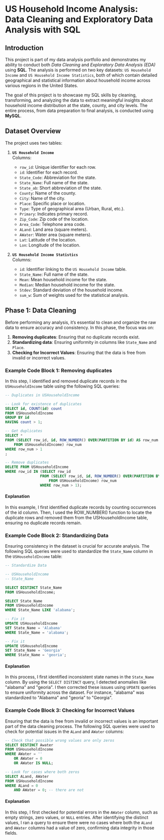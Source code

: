 # US Household Income Analysis: Data Cleaning and Exploratory Data Analysis with SQL

## Introduction

This project is part of my data analysis portfolio and demonstrates my ability to conduct both *Data Cleaning* and *Exploratory Data Analysis (EDA)* using **SQL**. The analysis is performed on two key datasets: `US Household Income` and `US Household Income Statistics`, both of which contain detailed geographical and statistical information about household income across various regions in the United States.

The goal of this project is to showcase my SQL skills by cleaning, transforming, and analyzing the data to extract meaningful insights about household income distribution at the state, county, and city levels. The entire process, from data preparation to final analysis, is conducted using **MySQL**.

## Dataset Overview

The project uses two tables:

1. **`US Household Income`**  
   Columns:
   - `row_id`: Unique identifier for each row.
   - `id`: Identifier for each record.
   - `State_Code`: Abbreviation for the state.
   - `State_Name`: Full name of the state.
   - `State_ab`: Short abbreviation of the state.
   - `County`: Name of the county.
   - `City`: Name of the city.
   - `Place`: Specific place or location.
   - `Type`: Type of geographical area (Urban, Rural, etc.).
   - `Primary`: Indicates primary record.
   - `Zip_Code`: Zip code of the location.
   - `Area_Code`: Telephone area code.
   - `ALand`: Land area (square meters).
   - `AWater`: Water area (square meters).
   - `Lat`: Latitude of the location.
   - `Lon`: Longitude of the location.

2. **`US Household Income Statistics`**  
   Columns:
   - `id`: Identifier linking to the `US Household Income` table.
   - `State_Name`: Full name of the state.
   - `Mean`: Mean household income for the state.
   - `Median`: Median household income for the state.
   - `Stdev`: Standard deviation of the household income.
   - `sum_w`: Sum of weights used for the statistical analysis.

## Phase 1: Data Cleaning

Before performing any analysis, it’s essential to clean and organize the raw data to ensure accuracy and consistency. In this phase, the focus was on:

1. **Removing duplicates**: Ensuring that no duplicate records exist.
2. **Standardizing data**: Ensuring uniformity in columns like `State_Name` and `Place`.
3. **Checking for Incorrect Values**: Ensuring that the data is free from invalid or incorrect values.

### Example Code Block 1: Removing duplicates

In this step, I identified and removed duplicate records in the `USHouseholdIncome` table using the following SQL queries:

```sql
-- Duplicates in USHouseholdIncome

-- Look for existence of duplicates
SELECT id, COUNT(id) count
FROM USHouseholdIncome
GROUP BY id
HAVING count > 1;

-- Get duplicates
SELECT *
FROM (SELECT row_id, id, ROW_NUMBER() OVER(PARTITION BY id) AS row_num
    FROM USHouseholdIncome) row_num
WHERE row_num > 1
;

-- Remove duplicates
DELETE FROM USHouseholdIncome
WHERE row_id IN (SELECT row_id
                FROM (SELECT row_id, id, ROW_NUMBER() OVER(PARTITION BY id) AS row_num
                    FROM USHouseholdIncome) row_num
                WHERE row_num > 1);
```

#### Explanation

In this example, I first identified duplicate records by counting occurrences of the id column. Then, I used the ROW_NUMBER() function to locate the duplicate rows and removed them from the USHouseholdIncome table, ensuring no duplicate records remain.

### Example Code Block 2: Standardizing Data

Ensuring consistency in the dataset is crucial for accurate analysis. The following SQL queries were used to standardize the `State_Name` column in the `USHouseholdIncome` table:

```sql
-- Standardize Data

-- USHouseholdIncome
-- State_Name

SELECT DISTINCT State_Name
FROM USHouseholdIncome;

SELECT State_Name
FROM USHouseholdIncome
WHERE State_Name LIKE 'alabama';

-- Fix it
UPDATE USHouseholdIncome
SET State_Name = 'Alabama'
WHERE State_Name = 'alabama';

-- Fix it
UPDATE USHouseholdIncome
SET State_Name = 'Georgia'
WHERE State_Name = 'georia';
```

#### Explanation

In this process, I first identified inconsistent state names in the `State_Name` column. By using the `SELECT DISTINCT` query, I detected anomalies like "alabama" and "georia". I then corrected these issues using `UPDATE` queries to ensure uniformity across the dataset. For instance, "alabama" was standardized to "Alabama" and "georia" to "Georgia".

### Example Code Block 3: Checking for Incorrect Values

Ensuring that the data is free from invalid or incorrect values is an important part of the data cleaning process. The following SQL queries were used to check for potential issues in the `ALand` and `AWater` columns:

```sql
-- Check that possible wrong values are only zeros
SELECT DISTINCT Awater
FROM USHouseholdIncome
WHERE AWater = ''
    OR AWater = 0
    OR AWater IS NULL;

-- Look for cases where both zeros
SELECT ALand, AWater
FROM USHouseholdIncome
WHERE ALand = 0
    AND AWater = 0; -- there are not
```

#### Explanation

In this step, I first checked for potential errors in the `AWater` column, such as empty strings, zero values, or `NULL` entries. After identifying the distinct values, I ran a query to ensure there were no cases where both the `ALand` and `AWater` columns had a value of zero, confirming data integrity in those fields.
